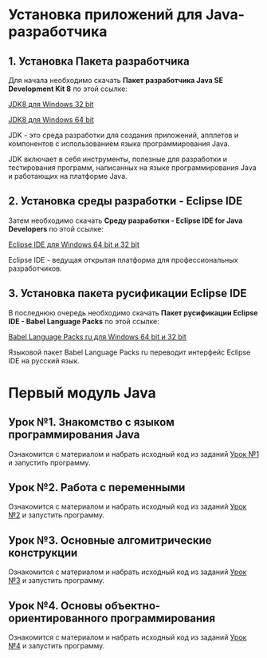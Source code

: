 <h1>Установка приложений для Java-разработчика</h1>
<h2>1. Установка Пакета разработчика</h2>
<p>Для начала необходимо скачать <b>Пакет разработчика Java SE Development Kit 8</b> по этой ссылке:</p>
<p><a href="https://drive.google.com/open?id=1PnA3jmd8DqLvLv8CjLzpLEnyCJpprZdX">JDK8 для Windows 32 bit</a></p>
<p><a href="https://drive.google.com/open?id=1cvlVlqNYWBhOQXdodyTq4ELmn-j6XSMG">JDK8 для Windows 64 bit</a></p>
<p>JDK - это среда разработки для создания приложений, апплетов и компонентов с использованием языка программирования Java.</p>
<p>JDK включает в себя инструменты, полезные для разработки и тестирования программ, написанных на языке программирования Java и работающих на платформе Java.</p>
<h2>2. Установка cреды разработки - Eclipse IDE</h2>
<p>Затем необходимо скачать <b>Среду разработки - Eclipse IDE for Java Developers</b> по этой ссылке:</p>
<p><a href="https://drive.google.com/open?id=12LIp409h-oO6Jqu8wK7pcK4zNcF487ej">Eclipse IDE для Windows 64 bit и 32 bit</a></p>
<p>Eclipse IDE - ведущая открытая платформа для профессиональных разработчиков.</p>
<h2>3. Установка пакета русификации Eclipse IDE</h2>
<p>В последнюю очередь необходимо скачать <b>Пакет русификации Eclipse IDE - Babel Language Packs</b> по этой ссылке:</p>
<p><a href="https://drive.google.com/open?id=1hGFDsqi7lQMFV4ZMtFLFuQDZ2kcG1Riv">Babel Language Packs ru для Windows 64 bit и 32 bit</a></p>
<p>Языковой пакет Babel Language Packs ru переводит интерфейс Eclipse IDE на русский язык.</p>
<h1>Первый модуль Java</h1>
<h2>Урок №1. Знакомство с языком программирования Java</h2>
<p>Ознакомится с материалом и набрать исходный код из заданий <a href="https://drive.google.com/open?id=1EC9EvbX3xW2sGaJNW_2EdaHF_V7hyV0c">Урок №1</a> и запустить программу.</p>
<h2>Урок №2. Работа с переменными</h2>
<p>Ознакомится с материалом и набрать исходный код из заданий <a href="https://drive.google.com/open?id=1W5yj5QoaeibhfmgKQ5J9JloHIsmZIfg7">Урок №2</a> и запустить программу.</p>
<h2>Урок №3. Основные алгомитрические конструкции</h2>
<p>Ознакомится с материалом и набрать исходный код из заданий <a href="https://drive.google.com/open?id=1bw8r2px2xhOzQn7XX-4zw-N-d90z9ZYK">Урок №3</a> и запустить программу.</p>
<h2>Урок №4. Основы объектно-ориентированного программирования</h2>
<p>Ознакомится с материалом и набрать исходный код из заданий <a href="https://drive.google.com/open?id=1EHmcGzIVEBfgN6fJb_Oi99cymMwOw0cT">Урок №4</a> и запустить программу.</p>
